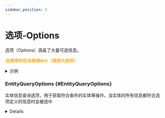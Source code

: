 ```yaml
---
sidebar_position: 3
---
```


# 选项-Options

选项（Options）涵盖了大量可选信息。

<font color="orange">***在使用时应当使用dict（使用大括号）***</font>

<details>
<summary>示例</summary>

#### <font color="green">正确用法：</font>
```python
options = {
    "name": "Jincarrot",
    "gameMode": "Creative"
}
world.getPlayers(options)
```
#### <font color="red">错误用法：</font>
```python
world.getPlayers(EntityQueryOptions({"name": "Jincarrot", "GameMode": "Creative"}))
```

</details>

### EntityQueryOptions {#EntityQueryOptions}

实体信息查询选项，用于获取符合条件的实体等操作，当实体的所有信息都符合选项定义的信息时会被选中

<details>

#### 参考链接（微软文档）：
- [EntityFilter](https://learn.microsoft.com/zh-cn/minecraft/creator/scriptapi/minecraft/server/entityfilter?view=minecraft-bedrock-experimental)
- [EntityQueryOptions](https://learn.microsoft.com/zh-cn/minecraft/creator/scriptapi/minecraft/server/entityqueryoptions?view=minecraft-bedrock-experimental)

#### 属性（含`exclude`字样的为除……之外，反之亦然）：
- 家族相关 —— 实体所属的家族，如 monster：
    - families
        - 类型：List[str]
    - excludeFamilies
        - 类型：List[str]
- 名称相关 —— 实体名称（通过命名牌等方式命名的名字）或玩家名称：
    - name
        - 类型：str
    - excludeNames
        - 类型：List[str]

</details>

